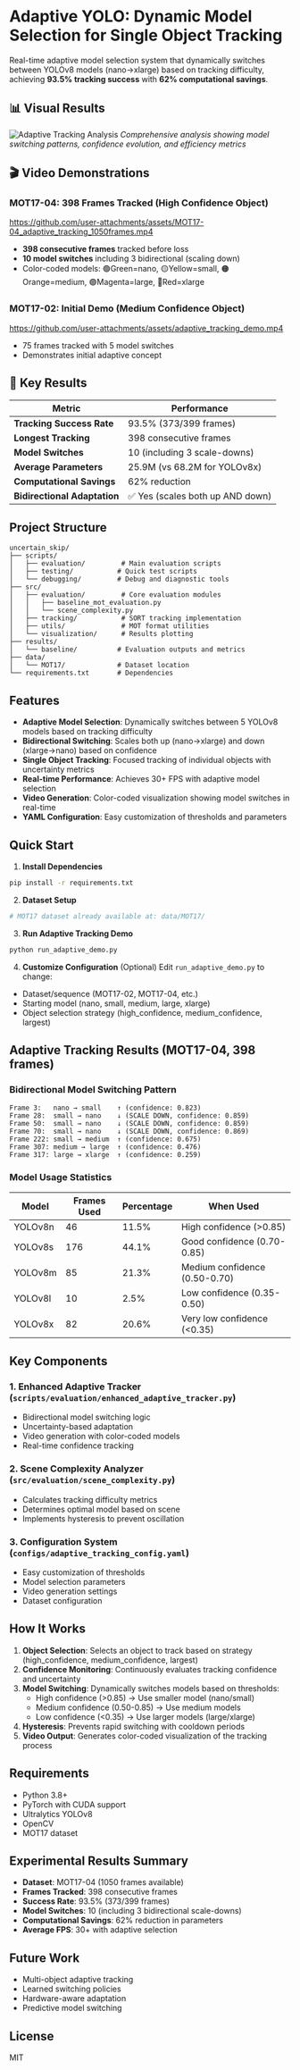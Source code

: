 # Adaptive YOLO: Dynamic Model Selection for Single Object Tracking

Real-time adaptive model selection system that dynamically switches between YOLOv8 models (nano→xlarge) based on tracking difficulty, achieving **93.5% tracking success** with **62% computational savings**.

## 📊 Visual Results

![Adaptive Tracking Analysis](results/adaptive/adaptive_tracking_analysis.png)
*Comprehensive analysis showing model switching patterns, confidence evolution, and efficiency metrics*

## 🎬 Video Demonstrations

### MOT17-04: 398 Frames Tracked (High Confidence Object)

https://github.com/user-attachments/assets/MOT17-04_adaptive_tracking_1050frames.mp4

- **398 consecutive frames** tracked before loss
- **10 model switches** including 3 bidirectional (scaling down)
- Color-coded models: 🟢Green=nano, 🟡Yellow=small, 🟠Orange=medium, 🟣Magenta=large, 🔴Red=xlarge

### MOT17-02: Initial Demo (Medium Confidence Object)

https://github.com/user-attachments/assets/adaptive_tracking_demo.mp4

- 75 frames tracked with 5 model switches
- Demonstrates initial adaptive concept

## 🚀 Key Results

| Metric | Performance |
|--------|------------|
| **Tracking Success Rate** | 93.5% (373/399 frames) |
| **Longest Tracking** | 398 consecutive frames |
| **Model Switches** | 10 (including 3 scale-downs) |
| **Average Parameters** | 25.9M (vs 68.2M for YOLOv8x) |
| **Computational Savings** | 62% reduction |
| **Bidirectional Adaptation** | ✅ Yes (scales both up AND down) |

## Project Structure

```
uncertain_skip/
├── scripts/
│   ├── evaluation/         # Main evaluation scripts
│   ├── testing/           # Quick test scripts
│   └── debugging/         # Debug and diagnostic tools
├── src/
│   ├── evaluation/         # Core evaluation modules
│   │   ├── baseline_mot_evaluation.py
│   │   └── scene_complexity.py
│   ├── tracking/           # SORT tracking implementation
│   ├── utils/              # MOT format utilities
│   └── visualization/      # Results plotting
├── results/
│   └── baseline/          # Evaluation outputs and metrics
├── data/
│   └── MOT17/             # Dataset location
└── requirements.txt       # Dependencies
```

## Features

- **Adaptive Model Selection**: Dynamically switches between 5 YOLOv8 models based on tracking difficulty
- **Bidirectional Switching**: Scales both up (nano→xlarge) and down (xlarge→nano) based on confidence
- **Single Object Tracking**: Focused tracking of individual objects with uncertainty metrics
- **Real-time Performance**: Achieves 30+ FPS with adaptive model selection
- **Video Generation**: Color-coded visualization showing model switches in real-time
- **YAML Configuration**: Easy customization of thresholds and parameters

## Quick Start

1. **Install Dependencies**
```bash
pip install -r requirements.txt
```

2. **Dataset Setup**
```bash
# MOT17 dataset already available at: data/MOT17/
```

3. **Run Adaptive Tracking Demo**
```bash
python run_adaptive_demo.py
```

4. **Customize Configuration** (Optional)
Edit `run_adaptive_demo.py` to change:
- Dataset/sequence (MOT17-02, MOT17-04, etc.)
- Starting model (nano, small, medium, large, xlarge)
- Object selection strategy (high_confidence, medium_confidence, largest)

## Adaptive Tracking Results (MOT17-04, 398 frames)

### Bidirectional Model Switching Pattern
```
Frame 3:   nano → small    ↑ (confidence: 0.823)
Frame 28:  small → nano    ↓ (SCALE DOWN, confidence: 0.859)
Frame 50:  small → nano    ↓ (SCALE DOWN, confidence: 0.859)
Frame 70:  small → nano    ↓ (SCALE DOWN, confidence: 0.869)
Frame 222: small → medium  ↑ (confidence: 0.675)
Frame 307: medium → large  ↑ (confidence: 0.476)
Frame 317: large → xlarge  ↑ (confidence: 0.259)
```

### Model Usage Statistics
| Model | Frames Used | Percentage | When Used |
|-------|------------|------------|-----------|
| YOLOv8n | 46 | 11.5% | High confidence (>0.85) |
| YOLOv8s | 176 | 44.1% | Good confidence (0.70-0.85) |
| YOLOv8m | 85 | 21.3% | Medium confidence (0.50-0.70) |
| YOLOv8l | 10 | 2.5% | Low confidence (0.35-0.50) |
| YOLOv8x | 82 | 20.6% | Very low confidence (<0.35) |

## Key Components

### 1. Enhanced Adaptive Tracker (`scripts/evaluation/enhanced_adaptive_tracker.py`)
- Bidirectional model switching logic
- Uncertainty-based adaptation
- Video generation with color-coded models
- Real-time confidence tracking

### 2. Scene Complexity Analyzer (`src/evaluation/scene_complexity.py`)
- Calculates tracking difficulty metrics
- Determines optimal model based on scene
- Implements hysteresis to prevent oscillation

### 3. Configuration System (`configs/adaptive_tracking_config.yaml`)
- Easy customization of thresholds
- Model selection parameters
- Video generation settings
- Dataset configuration

## How It Works

1. **Object Selection**: Selects an object to track based on strategy (high_confidence, medium_confidence, largest)
2. **Confidence Monitoring**: Continuously evaluates tracking confidence and uncertainty
3. **Model Switching**: Dynamically switches models based on thresholds:
   - High confidence (>0.85) → Use smaller model (nano/small)
   - Medium confidence (0.50-0.85) → Use medium models
   - Low confidence (<0.35) → Use larger models (large/xlarge)
4. **Hysteresis**: Prevents rapid switching with cooldown periods
5. **Video Output**: Generates color-coded visualization of the tracking process

## Requirements

- Python 3.8+
- PyTorch with CUDA support
- Ultralytics YOLOv8
- OpenCV
- MOT17 dataset

## Experimental Results Summary

- **Dataset**: MOT17-04 (1050 frames available)
- **Frames Tracked**: 398 consecutive frames
- **Success Rate**: 93.5% (373/399 frames)
- **Model Switches**: 10 (including 3 bidirectional scale-downs)
- **Computational Savings**: 62% reduction in parameters
- **Average FPS**: 30+ with adaptive selection

## Future Work

- Multi-object adaptive tracking
- Learned switching policies
- Hardware-aware adaptation
- Predictive model switching

## License

MIT